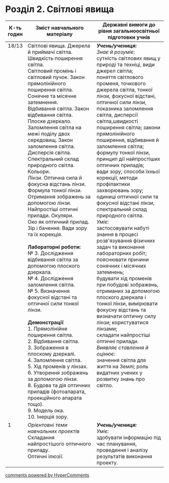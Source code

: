 <div id="hypercomments_widget" class="js-hypercomments-widget invisible"></div>

# Розділ 2. Світлові явища

<table>
  <tr>
    <td width="10%" align="center"><b>К-ть годин</b></td>
    <td width="45%" align="center"><b>Зміст навчального матеріалу</b></td>
    <td width="45%" align="center"><b>Державні вимоги до рівня загальноосвітньої підготовки учнів</b></td>
  </tr>
<tbody>
  <tr>
<td width="10%" style="vertical-align:top !important;">18/13</td>
    <td width="45%" style="vertical-align:top !important;">
Світлові явища. Джерела й приймачі світла. Швидкість поширення світла. <br>
Світловий промінь і світловий пучок. Закон прямолінійного поширення світла. Сонячне та місячне затемнення.<br>
Відбивання світла. Закон відбивання світла. Плоске дзеркало.<br>
Заломлення світла на межі поділу двох середовищ. Закон заломлення світла. <br>
Дисперсія світла. Спектральний склад природного світла. Кольори.<br>
Лінзи. Оптична сила й фокусна відстань лінзи. Формула тонкої лінзи. Отримання зображень за допомогою лінзи. <br>
Найпростіші оптичні прилади. Окуляри. <br>
Око як оптичний прилад. Зір і бачення. Вади зору та їх корекція.  <br>
<br>
<b>Лабораторні роботи:</b><br>
№ 3. Дослідження відбивання світла за допомогою плоского дзеркала.<br>
№ 4. Дослідження заломлення світла.<br>
№ 5. Визначення фокусної відстані та оптичної сили тонкої лінзи.<br>
<br>
<b>Демонстрації</b><br>
1. Прямолінійне поширення світла.<br>
2. Відбивання світла.<br>
3. Зображення в плоскому дзеркалі.<br>
4. Заломлення світла.<br>
5. Хід променів у лінзах.<br>
6. Утворення зображень за допомогою лінзи.<br>
8. Будова та дія оптичних приладів (фотоапарата, проекційного апарата тощо). <br>
9. Модель ока.<br>
10. Інерція зору. 
</td>
    <td width="45%" style="vertical-align:top !important;">
<i><b>Учень/учениця:</b></i><br>
<i>Знає й розуміє:</i> <br>
сутність світлових явищ у природі та техніці, види джерел світла; <br>
поняття світлового променя, точкового джерела світла, тонкої лінзи, фокусної відстані, оптичної сили лінзи, показника заломлення світла, дисперсії світла,швидкості поширення світла; закони прямолінійного поширення, відбивання й заломлення світла; <br>
формулу тонкої лінзи, принцип дії найпростіших оптичних приладів; <br>
вади зору, способи їхньої корекції, методи профілактики захворювань зору; <br>
одиниці оптичної сили та фокусної відстані лінзи, спектральний склад природного світла.<br>
<i>Уміє: </i><br>
застосовувати набуті знання в процесі розв'язування фізичних задач та виконання лабораторних робіт; пояснювати причини сонячних i місячних затемнень;<br>
будувати хід променів при побудові зображень, отриманих за допомогою плоского дзеркала і тонкої лінзи, вимірювати фокусну відстань та визначати оптичну силу лінзи; користуватися лінзами; <br>
складати найпростіші оптичні прилади.<br>
<i>Виявляє ставлення й  оцінює:</i> <br>
значення світла для життя на Землі; роль видатних учених у розвитку знань про світло.
</td>
  </tr>
  <tr>
<td width="10%" style="vertical-align:top !important;">1</td>
    <td width="45%" style="vertical-align:top !important;">
<i>Орієнтовні теми навчальних проектів</i><br>
Складання найпростішого оптичного приладу.<br>
Оптичні ілюзії.
</td>
    <td width="45%" style="vertical-align:top !important;">
<i><b>Учень/учениця:</b></i><br>
<i>Уміє: </i><br>
здобувати інформацію під час планування, проведення і аналізу результатів виконання проекту.
  </tr>  
</tbody>
</table>

<div class="js-hypercomments-container">
<a href="http://hypercomments.com" class="hc-link" title="comments widget">comments powered by HyperComments</a>
</div>
